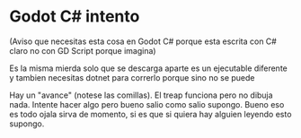 # Godot C# intento
(Aviso que necesitas esta cosa en Godot C# porque esta escrita con C# claro no con GD Script porque imagina)

Es la misma mierda solo que se descarga aparte es un ejecutable diferente y tambien necesitas dotnet para correrlo porque sino no se puede

Hay un "avance" (notese las comillas). El treap funciona pero no dibuja nada. Intente hacer algo pero bueno salio como salio supongo. Bueno eso es todo ojala sirva de momento, si es que si quiera hay alguien leyendo esto supongo.